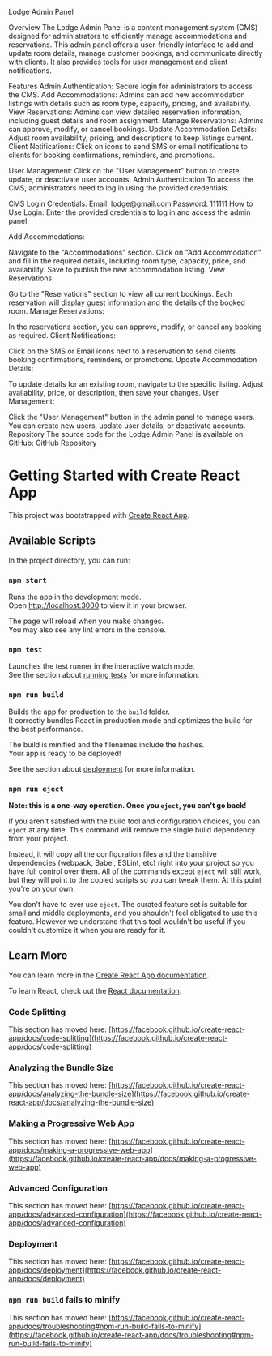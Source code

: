 Lodge Admin Panel

Overview
The Lodge Admin Panel is a content management system (CMS) designed for administrators to efficiently manage accommodations and reservations. This admin panel offers a user-friendly interface to add and update room details, manage customer bookings, and communicate directly with clients. It also provides tools for user management and client notifications.

Features
Admin Authentication: Secure login for administrators to access the CMS.
Add Accommodations: Admins can add new accommodation listings with details such as room type, capacity, pricing, and availability.
View Reservations: Admins can view detailed reservation information, including guest details and room assignment.
Manage Reservations: Admins can approve, modify, or cancel bookings.
Update Accommodation Details: Adjust room availability, pricing, and descriptions to keep listings current.
Client Notifications: Click on icons to send SMS or email notifications to clients for booking confirmations, reminders, and promotions.

User Management: Click on the "User Management" button to create, update, or deactivate user accounts.
Admin Authentication
To access the CMS, administrators need to log in using the provided credentials.

CMS Login Credentials:
Email: lodge@gmail.com
Password: 111111
How to Use
Login:
Enter the provided credentials to log in and access the admin panel.

Add Accommodations:

Navigate to the "Accommodations" section.
Click on "Add Accommodation" and fill in the required details, including room type, capacity, price, and availability.
Save to publish the new accommodation listing.
View Reservations:

Go to the "Reservations" section to view all current bookings.
Each reservation will display guest information and the details of the booked room.
Manage Reservations:

In the reservations section, you can approve, modify, or cancel any booking as required.
Client Notifications:

Click on the SMS or Email icons next to a reservation to send clients booking confirmations, reminders, or promotions.
Update Accommodation Details:

To update details for an existing room, navigate to the specific listing.
Adjust availability, price, or description, then save your changes.
User Management:

Click the "User Management" button in the admin panel to manage users.
You can create new users, update user details, or deactivate accounts.
Repository
The source code for the Lodge Admin Panel is available on GitHub:
GitHub Repository

# Getting Started with Create React App

This project was bootstrapped with [Create React App](https://github.com/facebook/create-react-app).

## Available Scripts

In the project directory, you can run:

### `npm start`

Runs the app in the development mode.\
Open [http://localhost:3000](http://localhost:3000) to view it in your browser.

The page will reload when you make changes.\
You may also see any lint errors in the console.

### `npm test`

Launches the test runner in the interactive watch mode.\
See the section about [running tests](https://facebook.github.io/create-react-app/docs/running-tests) for more information.

### `npm run build`

Builds the app for production to the `build` folder.\
It correctly bundles React in production mode and optimizes the build for the best performance.

The build is minified and the filenames include the hashes.\
Your app is ready to be deployed!

See the section about [deployment](https://facebook.github.io/create-react-app/docs/deployment) for more information.

### `npm run eject`

**Note: this is a one-way operation. Once you `eject`, you can't go back!**

If you aren't satisfied with the build tool and configuration choices, you can `eject` at any time. This command will remove the single build dependency from your project.

Instead, it will copy all the configuration files and the transitive dependencies (webpack, Babel, ESLint, etc) right into your project so you have full control over them. All of the commands except `eject` will still work, but they will point to the copied scripts so you can tweak them. At this point you're on your own.

You don't have to ever use `eject`. The curated feature set is suitable for small and middle deployments, and you shouldn't feel obligated to use this feature. However we understand that this tool wouldn't be useful if you couldn't customize it when you are ready for it.

## Learn More

You can learn more in the [Create React App documentation](https://facebook.github.io/create-react-app/docs/getting-started).

To learn React, check out the [React documentation](https://reactjs.org/).

### Code Splitting

This section has moved here: [https://facebook.github.io/create-react-app/docs/code-splitting](https://facebook.github.io/create-react-app/docs/code-splitting)

### Analyzing the Bundle Size

This section has moved here: [https://facebook.github.io/create-react-app/docs/analyzing-the-bundle-size](https://facebook.github.io/create-react-app/docs/analyzing-the-bundle-size)

### Making a Progressive Web App

This section has moved here: [https://facebook.github.io/create-react-app/docs/making-a-progressive-web-app](https://facebook.github.io/create-react-app/docs/making-a-progressive-web-app)

### Advanced Configuration

This section has moved here: [https://facebook.github.io/create-react-app/docs/advanced-configuration](https://facebook.github.io/create-react-app/docs/advanced-configuration)

### Deployment

This section has moved here: [https://facebook.github.io/create-react-app/docs/deployment](https://facebook.github.io/create-react-app/docs/deployment)

### `npm run build` fails to minify

This section has moved here: [https://facebook.github.io/create-react-app/docs/troubleshooting#npm-run-build-fails-to-minify](https://facebook.github.io/create-react-app/docs/troubleshooting#npm-run-build-fails-to-minify)

